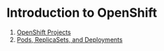 # Introduction to OpenShift

1. [OpenShift Projects](01-projects.md)
1. [Pods, ReplicaSets, and Deployments](02-po-rs-deploy.md)